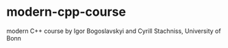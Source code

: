 # modern-cpp-course
modern C++ course by Igor Bogoslavskyi and Cyrill Stachniss, University of Bonn
